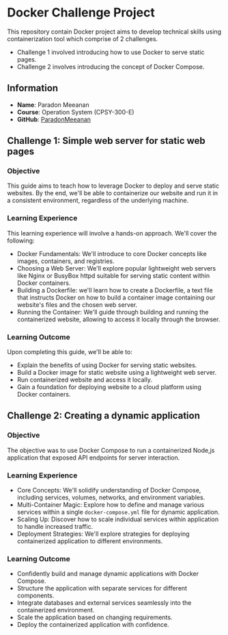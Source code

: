 # Docker Challenge Project

This repository contain Docker project aims to develop technical skills using containerization tool which comprise of 2 challenges.  
- Challenge 1 involved introducing how to use Docker to serve static pages.
- Challenge 2 involves introducing the concept of Docker Compose.

## Information

- **Name**: Paradon Meeanan
- **Course**: Operation System (CPSY-300-E)
- **GitHub**: [ParadonMeeanan](https://github.com/donnysait88)

## Challenge 1: Simple web server for static web pages

### Objective

This guide aims to teach how to leverage Docker to deploy and serve static websites. By the end, we'll be able to containerize our website and run it in a consistent environment, regardless of the underlying machine.

### Learning Experience

This learning experience will involve a hands-on approach. We'll cover the following:

- Docker Fundamentals: We'll introduce to core Docker concepts like images, containers, and registries.
- Choosing a Web Server: We'll explore popular lightweight web servers like Nginx or BusyBox httpd suitable for serving static content within Docker containers.
- Building a Dockerfile: we'll learn how to create a Dockerfile, a text file that instructs Docker on how to build a container image containing our website's files and the chosen web server.
- Running the Container: We'll guide through building and running the containerized website, allowing to access it locally through the browser.

### Learning Outcome

Upon completing this guide, we'll be able to:

- Explain the benefits of using Docker for serving static websites.
- Build a Docker image for static website using a lightweight web server.
- Run containerized website and access it locally.
- Gain a foundation for deploying website to a cloud platform using Docker containers.

## Challenge 2: Creating a dynamic application

### Objective

The objective was to use Docker Compose to run a containerized Node,js application that exposed API endpoints for server interaction.

### Learning Experience

- Core Concepts: We'll solidify understanding of Docker Compose, including services, volumes, networks, and environment variables.
- Multi-Container Magic: Explore how to define and manage various services within a single ```docker-compose.yml``` file for dynamic application.
- Scaling Up: Discover how to scale individual services within application to handle increased traffic.
- Deployment Strategies: We'll explore strategies for deploying containerized application to different environments.

### Learning Outcome

- Confidently build and manage dynamic applications with Docker Compose.
- Structure the application with separate services for different components.
- Integrate databases and external services seamlessly into the containerized environment.
- Scale the application based on changing requirements.
- Deploy the containerized application with confidence.
